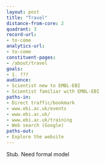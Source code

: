 ```yaml
---
layout: post
title: "Travel"
distance-from-core: 2
quadrant: 3
record-url:
- to-come
analytics-url:
- to-come
constituent-pages:
- /about/travel
goals:
- 1. ???
audience:
- Scientist new to EMBL-EBI
- Scientist familiar with EMBL-EBI
paths-in:
- Direct traffic/bookmark
- www.ebi.ac.uk/events
- www.ebi.ac.uk/
- www.ebi.ac.uk/training
- Web search (Google)
paths-out:
- Explore the website
---
```


Stub. Need formal model
